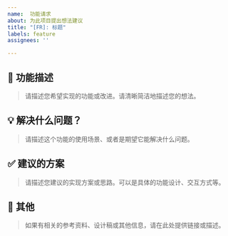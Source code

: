 ```yaml
---
name:  功能请求
about: 为此项目提出想法建议
title: "[FR]: 标题"
labels: feature
assignees: ''

---
```


## 🚀 功能描述

> 请描述您希望实现的功能或改进。请清晰简洁地描述您的想法。

## 💡 解决什么问题？

> 请描述这个功能的使用场景、或者是期望它能解决什么问题。


## ✅ 建议的方案

> 请描述您建议的实现方案或思路。可以是具体的功能设计、交互方式等。

## 🛫 其他

> 如果有相关的参考资料、设计稿或其他信息，请在此处提供链接或描述。
